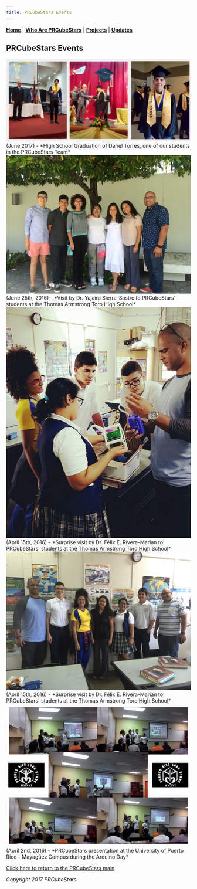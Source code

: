 ```yaml
---
title: PRCubeStars Events
---  
```



[**Home**](https://friveramariani.github.io/PRCubeStars/) | [**Who Are PRCubeStars**](https://friveramariani.github.io/PRCubeStars/about) | [**Projects**](https://friveramariani.github.io/PRCubeStars/projects) | [**Updates**](https://friveramariani.github.io/PRCubeStars/updates) 

## PRCubeStars Events


<img src="Images/Dariel-Graduation.jpg" alt="hi" class="inline"/> 
(June 2017) - *High School Graduation of Dariel Torres, one of our students in the PRCubeStars Team*



<img src="Images/IMG-2166.JPG" alt="hi" class="inline"/>
(June 25th, 2016) - *Visit by Dr. Yajaira Sierra-Sastre to PRCubeStars' students at the Thomas Armstrong Toro High School*




<img src="Images/IMG-3060.JPG" alt="hi" class="inline"/>
(April 15th, 2016) - *Surprise visit by Dr. Félix E. Rivera-Marian to PRCubeStars' students at the Thomas Armstrong Toro High School*



<img src="Images/IMG-3059.JPG" alt="hi" class="inline"/>
(April 15th, 2016) - *Surprise visit by Dr. Félix E. Rivera-Marian to PRCubeStars' students at the Thomas Armstrong Toro High School*



<img src="Images/Presentation-PRCubeStars-1.jpg" alt="hi" class="inline"/>
(April 2nd, 2016) - *PRCubeStars presentation at the University of Puerto Rico - Mayagüez Campus during the Arduino Day*



[Click here to return to the PRCubeStars main](https://friveramariani.github.io/PRCubeStars/)

*Copyright 2017 PRCubeStars*
